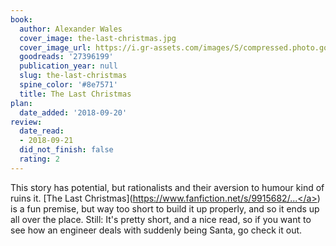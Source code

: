 ```yaml
---
book:
  author: Alexander Wales
  cover_image: the-last-christmas.jpg
  cover_image_url: https://i.gr-assets.com/images/S/compressed.photo.goodreads.com/books/1446240775l/27396199._SX98_.jpg
  goodreads: '27396199'
  publication_year: null
  slug: the-last-christmas
  spine_color: '#8e7571'
  title: The Last Christmas
plan:
  date_added: '2018-09-20'
review:
  date_read:
  - 2018-09-21
  did_not_finish: false
  rating: 2
---
```


This story has potential, but rationalists and their aversion to humour kind of ruins it. [The Last Christmas](<a target="_blank" href="https://www.fanfiction.net/s/9915682/1/The-Last-Christmas" rel="nofollow">https://www.fanfiction.net/s/9915682/...</a>) is a fun premise, but way too short to build it up properly, and so it ends up all over the place. Still: It's pretty short, and a nice read, so if you want to see how an engineer deals with suddenly being Santa, go check it out.
